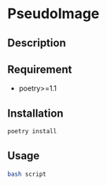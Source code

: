 # PseudoImage

## Description

## Requirement

- poetry>=1.1

## Installation

```bash
poetry install
```

## Usage

```bash
bash script
```
